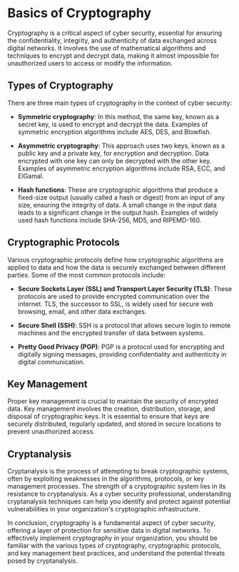 # Basics of Cryptography

Cryptography is a critical aspect of cyber security, essential for ensuring the confidentiality, integrity, and authenticity of data exchanged across digital networks. It involves the use of mathematical algorithms and techniques to encrypt and decrypt data, making it almost impossible for unauthorized users to access or modify the information.

## Types of Cryptography

There are three main types of cryptography in the context of cyber security:

- **Symmetric cryptography**: In this method, the same key, known as a secret key, is used to encrypt and decrypt the data. Examples of symmetric encryption algorithms include AES, DES, and Blowfish.

- **Asymmetric cryptography**: This approach uses two keys, known as a public key and a private key, for encryption and decryption. Data encrypted with one key can only be decrypted with the other key. Examples of asymmetric encryption algorithms include RSA, ECC, and ElGamal.

- **Hash functions**: These are cryptographic algorithms that produce a fixed-size output (usually called a hash or digest) from an input of any size, ensuring the integrity of data. A small change in the input data leads to a significant change in the output hash. Examples of widely used hash functions include SHA-256, MD5, and RIPEMD-160.

## Cryptographic Protocols

Various cryptographic protocols define how cryptographic algorithms are applied to data and how the data is securely exchanged between different parties. Some of the most common protocols include:

- **Secure Sockets Layer (SSL) and Transport Layer Security (TLS)**: These protocols are used to provide encrypted communication over the internet. TLS, the successor to SSL, is widely used for secure web browsing, email, and other data exchanges.

- **Secure Shell (SSH)**: SSH is a protocol that allows secure login to remote machines and the encrypted transfer of data between systems.

- **Pretty Good Privacy (PGP)**: PGP is a protocol used for encrypting and digitally signing messages, providing confidentiality and authenticity in digital communication.

## Key Management

Proper key management is crucial to maintain the security of encrypted data. Key management involves the creation, distribution, storage, and disposal of cryptographic keys. It is essential to ensure that keys are securely distributed, regularly updated, and stored in secure locations to prevent unauthorized access.

## Cryptanalysis

Cryptanalysis is the process of attempting to break cryptographic systems, often by exploiting weaknesses in the algorithms, protocols, or key management processes. The strength of a cryptographic system lies in its resistance to cryptanalysis. As a cyber security professional, understanding cryptanalysis techniques can help you identify and protect against potential vulnerabilities in your organization's cryptographic infrastructure.

In conclusion, cryptography is a fundamental aspect of cyber security, offering a layer of protection for sensitive data in digital networks. To effectively implement cryptography in your organization, you should be familiar with the various types of cryptography, cryptographic protocols, and key management best practices, and understand the potential threats posed by cryptanalysis.